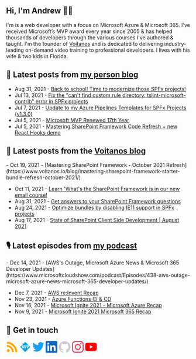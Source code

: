 ## Hi, I'm Andrew 👋🏼

I'm is a web developer with a focus on Microsoft Azure & Microsoft 365. I've received Microsoft’s MVP award every year since 2005 & has helped thousands of developers through the various courses I've authored & taught. I'm the founder of [Voitanos](https://www.voitanos.io) and is dedicated to delivering industry-leading on-demand video training to professional developers. I lives with his wife & two kids in Florida.

## 📘 Latest posts from [my person blog](https://www.andrewconnell.com)
<!-- MYBLOG-POST-LIST:START -->
- Aug 31, 2021 - [Back to school! Time to modernize those SPFx projects!](https://www.andrewconnell.com/blog/modernize-your-sharepoint-framework-projects/)
- Jul 13, 2021 - [Fix the &quot;can&#39;t find custom rule directory: tslint-microsoft-contrib&quot; error in SPFx projects](https://www.andrewconnell.com/blog/spfx-fix-cant-find-custom-rule-directory-tslint-microsoft-contrib/)
- Jul 7, 2021 - [Update to my Azure Pipelines Templates for SPFx Projects &lpar;v1.3.0&rpar;](https://www.andrewconnell.com/blog/azure-pipeline-spfx-template-1-4/)
- Jul 5, 2021 - [Microsoft MVP Renewed 17th Year](https://www.andrewconnell.com/blog/microsoft-mvp-renewed-17th-year/)
- Jul 5, 2021 - [Mastering SharePoint Framework Code Refresh + new React Hooks demo](https://www.andrewconnell.com/blog/mastering-sharepoint-framework-code-refresh-react-hooks/)<!-- MYBLOG-POST-LIST:END -->

## 📙 Latest posts from the [Voitanos blog](https://www.voitanos.io/blog)
<!-- VOITANOSBLOG-POST-LIST:START -->- Oct 19, 2021 - [Mastering SharePoint Framework - October 2021 Refresh](https://www.voitanos.io/blog/mastering-sharepoint-framework-starter-bundle-refresh-october-2021/)
- Oct 11, 2021 - [Learn &#39;What&#39;s the SharePoint Framework is in our new email course!](https://www.voitanos.io/blog/now-available-email-course-explore-evaluate-sharepoint-framework/)
- Aug 31, 2021 - [Get answers to your SharePoint Framework questions](https://www.voitanos.io/blog/get-answers-sharepoint-framework-questions/)
- Aug 24, 2021 - [Optimize bundles by disabling IE11 support in SPFx projects](https://www.voitanos.io/blog/optimize-spfx-bundles-ditch-ie11-support/)
- Aug 17, 2021 - [State of SharePoint Client Side Development | August 2021](https://www.voitanos.io/blog/state-of-sharepoint-client-side-dev-2021-august/)
<!-- VOITANOSBLOG-POST-LIST:END -->

## 🎙 Latest episodes from [my podcast](https://www.microsoftcloudshow.com)
<!-- MSCLOUDSHOWBLOG-POST-LIST:START -->- Dec 14, 2021 - [AWS&#39;s Outage, Microsoft Azure News &amp; Microsoft 365 Developer Updates](https://www.microsoftcloudshow.com/podcast/Episodes/438-aws-outage-microsoft-azure-news-microsoft-365-developer-updates/)
- Dec 7, 2021 - [AWS re:Invent Recap](https://www.microsoftcloudshow.com/podcast/Episodes/437-aws-reinvent-recap/)
- Nov 23, 2021 - [Azure Functions CI &amp; CD](https://www.microsoftcloudshow.com/podcast/Episodes/436-azure-functions-ci-cd/)
- Nov 16, 2021 - [Microsoft Ignite 2021 - Microsoft Azure Recap](https://www.microsoftcloudshow.com/podcast/Episodes/435-microsoft-ignite-2021-microsoft-azure-recap/)
- Nov 9, 2021 - [Microsoft Ignite 2021 Microsoft 365 Recap](https://www.microsoftcloudshow.com/podcast/Episodes/434-microsoft-ignite-2021-microsoft-365-recap/)
<!-- MSCLOUDSHOWBLOG-POST-LIST:END -->

## 👊 Get in touch

<a target="_blank" href="https://www.andrewconnell.com"><svg role="img" width="32" height="32" fill="#FFA500" viewBox="0 0 448 512" xmlns="http://www.w3.org/2000/svg"><title>Microsoft MVP</title><path d="M128.081 415.959c0 35.369-28.672 64.041-64.041 64.041S0 451.328 0 415.959s28.672-64.041 64.041-64.041 64.04 28.673 64.04 64.041zm175.66 47.25c-8.354-154.6-132.185-278.587-286.95-286.95C7.656 175.765 0 183.105 0 192.253v48.069c0 8.415 6.49 15.472 14.887 16.018 111.832 7.284 201.473 96.702 208.772 208.772.547 8.397 7.604 14.887 16.018 14.887h48.069c9.149.001 16.489-7.655 15.995-16.79zm144.249.288C439.596 229.677 251.465 40.445 16.503 32.01 7.473 31.686 0 38.981 0 48.016v48.068c0 8.625 6.835 15.645 15.453 15.999 191.179 7.839 344.627 161.316 352.465 352.465.353 8.618 7.373 15.453 15.999 15.453h48.068c9.034-.001 16.329-7.474 16.005-16.504z"/></svg></a>
<a target="_blank" href="https://mvp.microsoft.com/en-us/PublicProfile/21083?fullName=Andrew%20Connell"><svg role="img" width="32" height="32" fill="#00A4EF" viewBox="0 0 50 50" xmlns="http://www.w3.org/2000/svg"><title>Microsoft MVP</title><path d="M17.42,26.16a15.14,15.14,0,0,0-.22,1.59l-.07.48h0a14.16,14.16,0,0,0-.33-2l-1.82-7.89h-3.5v13h2.07V24.43c0-1.18,0-2.39-.09-3.61h.08l.35,2.3,2,8.19h2.28L20,23c.18-.9.31-1.63.39-2.18h.05q-.09,2-.09,2.94v7.55h2.14v-13H19.13Zm18.36.72h1a3.81,3.81,0,0,0,3-1.24,4.54,4.54,0,0,0,1.14-3.17,4.23,4.23,0,0,0-1-3.08A3.81,3.81,0,0,0,37,18.34H33.29v13h2.49Zm0-6.37h.83a1.62,1.62,0,0,1,1.25.52,2.25,2.25,0,0,1,.48,1.57c0,1.42-.57,2.13-1.7,2.13h-.86Zm-9.24,10.8h2.67l3.31-13H30l-1.8,8.5c-.09.47-.15.92-.19,1.34l-.05.35h-.06a12,12,0,0,0-.2-1.65l-1.8-8.54H23.32ZM25.26,46.75,3.75,25.24,25.24,3.75,46.75,25.26Z"/></svg></a>
<a target="_blank" href="https://www.twitter.com/andrewconnell"><svg role="img" width="32" height="32" fill="#1DA1F2" viewBox="0 0 24 24" xmlns="http://www.w3.org/2000/svg"><title>Twitter</title><path d="M23.953 4.57a10 10 0 01-2.825.775 4.958 4.958 0 002.163-2.723c-.951.555-2.005.959-3.127 1.184a4.92 4.92 0 00-8.384 4.482C7.69 8.095 4.067 6.13 1.64 3.162a4.822 4.822 0 00-.666 2.475c0 1.71.87 3.213 2.188 4.096a4.904 4.904 0 01-2.228-.616v.06a4.923 4.923 0 003.946 4.827 4.996 4.996 0 01-2.212.085 4.936 4.936 0 004.604 3.417 9.867 9.867 0 01-6.102 2.105c-.39 0-.779-.023-1.17-.067a13.995 13.995 0 007.557 2.209c9.053 0 13.998-7.496 13.998-13.985 0-.21 0-.42-.015-.63A9.935 9.935 0 0024 4.59z"/></svg></a>
<a target="_blank" href="https://www.linkedin.com/in/andrewconnell"><svg role="img" width="32" height="32" fill="#0A66C2" viewBox="0 0 24 24" xmlns="http://www.w3.org/2000/svg"><title>LinkedIn</title><path d="M20.447 20.452h-3.554v-5.569c0-1.328-.027-3.037-1.852-3.037-1.853 0-2.136 1.445-2.136 2.939v5.667H9.351V9h3.414v1.561h.046c.477-.9 1.637-1.85 3.37-1.85 3.601 0 4.267 2.37 4.267 5.455v6.286zM5.337 7.433c-1.144 0-2.063-.926-2.063-2.065 0-1.138.92-2.063 2.063-2.063 1.14 0 2.064.925 2.064 2.063 0 1.139-.925 2.065-2.064 2.065zm1.782 13.019H3.555V9h3.564v11.452zM22.225 0H1.771C.792 0 0 .774 0 1.729v20.542C0 23.227.792 24 1.771 24h20.451C23.2 24 24 23.227 24 22.271V1.729C24 .774 23.2 0 22.222 0h.003z"/></svg></a>
<a target="_blank" href="https://www.github.com/andrewconnell"><svg role="img" width="32" height="32" fill="#cccccc" viewBox="0 0 24 24" xmlns="http://www.w3.org/2000/svg"><title>GitHub</title><path d="M12 .297c-6.63 0-12 5.373-12 12 0 5.303 3.438 9.8 8.205 11.385.6.113.82-.258.82-.577 0-.285-.01-1.04-.015-2.04-3.338.724-4.042-1.61-4.042-1.61C4.422 18.07 3.633 17.7 3.633 17.7c-1.087-.744.084-.729.084-.729 1.205.084 1.838 1.236 1.838 1.236 1.07 1.835 2.809 1.305 3.495.998.108-.776.417-1.305.76-1.605-2.665-.3-5.466-1.332-5.466-5.93 0-1.31.465-2.38 1.235-3.22-.135-.303-.54-1.523.105-3.176 0 0 1.005-.322 3.3 1.23.96-.267 1.98-.399 3-.405 1.02.006 2.04.138 3 .405 2.28-1.552 3.285-1.23 3.285-1.23.645 1.653.24 2.873.12 3.176.765.84 1.23 1.91 1.23 3.22 0 4.61-2.805 5.625-5.475 5.92.42.36.81 1.096.81 2.22 0 1.606-.015 2.896-.015 3.286 0 .315.21.69.825.57C20.565 22.092 24 17.592 24 12.297c0-6.627-5.373-12-12-12"/></svg></a>
<a target="_blank" href="https://www.instagram.com/andrewconnell1"><svg role="img" width="32" height="32" fill="#E4405F" viewBox="0 0 24 24" xmlns="http://www.w3.org/2000/svg"><title>Instagram</title><path d="M12 0C8.74 0 8.333.015 7.053.072 5.775.132 4.905.333 4.14.63c-.789.306-1.459.717-2.126 1.384S.935 3.35.63 4.14C.333 4.905.131 5.775.072 7.053.012 8.333 0 8.74 0 12s.015 3.667.072 4.947c.06 1.277.261 2.148.558 2.913.306.788.717 1.459 1.384 2.126.667.666 1.336 1.079 2.126 1.384.766.296 1.636.499 2.913.558C8.333 23.988 8.74 24 12 24s3.667-.015 4.947-.072c1.277-.06 2.148-.262 2.913-.558.788-.306 1.459-.718 2.126-1.384.666-.667 1.079-1.335 1.384-2.126.296-.765.499-1.636.558-2.913.06-1.28.072-1.687.072-4.947s-.015-3.667-.072-4.947c-.06-1.277-.262-2.149-.558-2.913-.306-.789-.718-1.459-1.384-2.126C21.319 1.347 20.651.935 19.86.63c-.765-.297-1.636-.499-2.913-.558C15.667.012 15.26 0 12 0zm0 2.16c3.203 0 3.585.016 4.85.071 1.17.055 1.805.249 2.227.415.562.217.96.477 1.382.896.419.42.679.819.896 1.381.164.422.36 1.057.413 2.227.057 1.266.07 1.646.07 4.85s-.015 3.585-.074 4.85c-.061 1.17-.256 1.805-.421 2.227-.224.562-.479.96-.899 1.382-.419.419-.824.679-1.38.896-.42.164-1.065.36-2.235.413-1.274.057-1.649.07-4.859.07-3.211 0-3.586-.015-4.859-.074-1.171-.061-1.816-.256-2.236-.421-.569-.224-.96-.479-1.379-.899-.421-.419-.69-.824-.9-1.38-.165-.42-.359-1.065-.42-2.235-.045-1.26-.061-1.649-.061-4.844 0-3.196.016-3.586.061-4.861.061-1.17.255-1.814.42-2.234.21-.57.479-.96.9-1.381.419-.419.81-.689 1.379-.898.42-.166 1.051-.361 2.221-.421 1.275-.045 1.65-.06 4.859-.06l.045.03zm0 3.678c-3.405 0-6.162 2.76-6.162 6.162 0 3.405 2.76 6.162 6.162 6.162 3.405 0 6.162-2.76 6.162-6.162 0-3.405-2.76-6.162-6.162-6.162zM12 16c-2.21 0-4-1.79-4-4s1.79-4 4-4 4 1.79 4 4-1.79 4-4 4zm7.846-10.405c0 .795-.646 1.44-1.44 1.44-.795 0-1.44-.646-1.44-1.44 0-.794.646-1.439 1.44-1.439.793-.001 1.44.645 1.44 1.439z"/></svg></a>
<a target="_blank" href="https://www.youtube.com/user/jaconnell"><svg role="img" width="32" height="32" fill="#FF0000" viewBox="0 0 24 24" xmlns="http://www.w3.org/2000/svg"><title>YouTube</title><path d="M23.498 6.186a3.016 3.016 0 0 0-2.122-2.136C19.505 3.545 12 3.545 12 3.545s-7.505 0-9.377.505A3.017 3.017 0 0 0 .502 6.186C0 8.07 0 12 0 12s0 3.93.502 5.814a3.016 3.016 0 0 0 2.122 2.136c1.871.505 9.376.505 9.376.505s7.505 0 9.377-.505a3.015 3.015 0 0 0 2.122-2.136C24 15.93 24 12 24 12s0-3.93-.502-5.814zM9.545 15.568V8.432L15.818 12l-6.273 3.568z"/></svg></a>